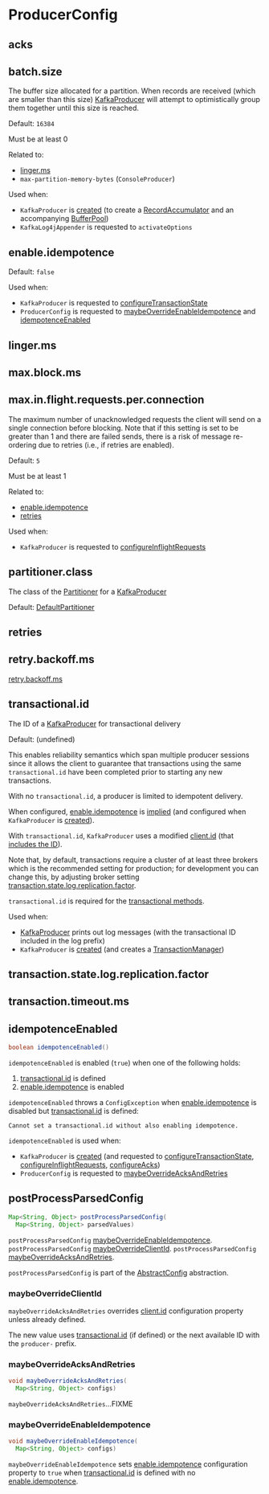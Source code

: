 # ProducerConfig

## <span id="acks"><span id="ACKS_CONFIG"> acks

## <span id="batch.size"><span id="BATCH_SIZE_CONFIG"> batch.size

The buffer size allocated for a partition. When records are received (which are smaller than this size) [KafkaProducer](KafkaProducer.md) will attempt to optimistically group them together until this size is reached.

Default: `16384`

Must be at least 0

Related to:

* [linger.ms](#linger.ms)
* `max-partition-memory-bytes` (`ConsoleProducer`)

Used when:

* `KafkaProducer` is [created](KafkaProducer.md#creating-instance) (to create a [RecordAccumulator](KafkaProducer.md#accumulator) and an accompanying [BufferPool](RecordAccumulator.md#bufferPool))
* `KafkaLog4jAppender` is requested to `activateOptions`

## <span id="enable.idempotence"><span id="ENABLE_IDEMPOTENCE_CONFIG"> enable.idempotence

Default: `false`

Used when:

* `KafkaProducer` is requested to [configureTransactionState](KafkaProducer.md#configureTransactionState)
* `ProducerConfig` is requested to [maybeOverrideEnableIdempotence](#maybeOverrideEnableIdempotence) and [idempotenceEnabled](#idempotenceEnabled)

## <span id="linger.ms"><span id="LINGER_MS_CONFIG"> linger.ms

## <span id="max.block.ms"><span id="MAX_BLOCK_MS_CONFIG"> max.block.ms

## <span id="max.in.flight.requests.per.connection"><span id="MAX_IN_FLIGHT_REQUESTS_PER_CONNECTION"> max.in.flight.requests.per.connection

The maximum number of unacknowledged requests the client will send on a single connection before blocking.
Note that if this setting is set to be greater than 1 and there are failed sends, there is a risk of message re-ordering due to retries (i.e., if retries are enabled).

Default: `5`

Must be at least 1

Related to:

* [enable.idempotence](#enable.idempotence)
* [retries](#retries)

Used when:

* `KafkaProducer` is requested to [configureInflightRequests](KafkaProducer.md#configureInflightRequests)

## <span id="partitioner.class"><span id="PARTITIONER_CLASS_CONFIG"> partitioner.class

The class of the [Partitioner](Partitioner.md) for a [KafkaProducer](KafkaProducer.md#partitioner)

Default: [DefaultPartitioner](DefaultPartitioner.md)

## <span id="retries"><span id="RETRIES_CONFIG"> retries

## <span id="retry.backoff.ms"><span id="RETRY_BACKOFF_MS_CONFIG"> retry.backoff.ms

[retry.backoff.ms](../CommonClientConfigs.md#RETRY_BACKOFF_MS_CONFIG)

## <span id="transactional.id"><span id="TRANSACTIONAL_ID_CONFIG"> transactional.id

The ID of a [KafkaProducer](KafkaProducer.md) for transactional delivery

Default: (undefined)

This enables reliability semantics which span multiple producer sessions since it allows the client to guarantee that transactions using the same `transactional.id` have been completed prior to starting any new transactions.

With no `transactional.id`, a producer is limited to idempotent delivery.

When configured, [enable.idempotence](#enable.idempotence) is [implied](#maybeOverrideEnableIdempotence) (and configured when `KafkaProducer` is [created](KafkaProducer.md#configureTransactionState)).

With `transactional.id`, `KafkaProducer` uses a modified [client.id](#client.id) (that [includes the ID](#maybeOverrideClientId)).

Note that, by default, transactions require a cluster of at least three brokers which is the recommended setting for production; for development you can change this, by adjusting broker setting [transaction.state.log.replication.factor](#transaction.state.log.replication.factor).

`transactional.id` is required for the [transactional methods](KafkaProducer.md#throwIfNoTransactionManager).

Used when:

* [KafkaProducer](KafkaProducer.md) prints out log messages (with the transactional ID included in the log prefix)
* `KafkaProducer` is [created](KafkaProducer.md#configureTransactionState) (and creates a [TransactionManager](TransactionManager.md))

## <span id="transaction.state.log.replication.factor"> transaction.state.log.replication.factor

## <span id="transaction.timeout.ms"><span id="TRANSACTION_TIMEOUT_CONFIG"> transaction.timeout.ms

## <span id="idempotenceEnabled"> idempotenceEnabled

```java
boolean idempotenceEnabled()
```

`idempotenceEnabled` is enabled (`true`) when one of the following holds:

1. [transactional.id](#transactional.id) is defined
1. [enable.idempotence](#enable.idempotence) is enabled

`idempotenceEnabled` throws a `ConfigException` when [enable.idempotence](#enable.idempotence) is disabled but [transactional.id](#transactional.id) is defined:

```text
Cannot set a transactional.id without also enabling idempotence.
```

`idempotenceEnabled` is used when:

* `KafkaProducer` is [created](KafkaProducer.md#creating-instance) (and requested to [configureTransactionState](KafkaProducer.md#configureTransactionState), [configureInflightRequests](KafkaProducer.md#configureInflightRequests), [configureAcks](KafkaProducer.md#configureAcks))
* `ProducerConfig` is requested to [maybeOverrideAcksAndRetries](#maybeOverrideAcksAndRetries)

## <span id="postProcessParsedConfig"> postProcessParsedConfig

```java
Map<String, Object> postProcessParsedConfig(
  Map<String, Object> parsedValues)
```

`postProcessParsedConfig` [maybeOverrideEnableIdempotence](#maybeOverrideEnableIdempotence).
`postProcessParsedConfig` [maybeOverrideClientId](#maybeOverrideClientId).
`postProcessParsedConfig` [maybeOverrideAcksAndRetries](#maybeOverrideAcksAndRetries).

`postProcessParsedConfig` is part of the [AbstractConfig](../../AbstractConfig.md#postProcessParsedConfig) abstraction.

### <span id="maybeOverrideClientId"> maybeOverrideClientId

`maybeOverrideAcksAndRetries` overrides [client.id](#client.id) configuration property unless already defined.

The new value uses [transactional.id](#transactional.id) (if defined) or the next available ID with the `producer-` prefix.

### <span id="maybeOverrideAcksAndRetries"> maybeOverrideAcksAndRetries

```java
void maybeOverrideAcksAndRetries(
  Map<String, Object> configs)
```

`maybeOverrideAcksAndRetries`...FIXME

### <span id="maybeOverrideEnableIdempotence"> maybeOverrideEnableIdempotence

```java
void maybeOverrideEnableIdempotence(
  Map<String, Object> configs)
```

`maybeOverrideEnableIdempotence` sets [enable.idempotence](#enable.idempotence) configuration property to `true` when [transactional.id](#transactional.id) is defined with no [enable.idempotence](#enable.idempotence).
